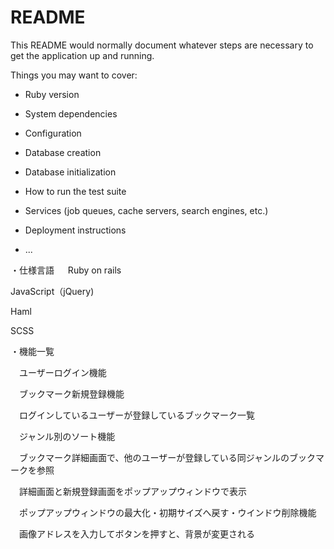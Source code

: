 # README

This README would normally document whatever steps are necessary to get the
application up and running.

Things you may want to cover:

* Ruby version

* System dependencies

* Configuration

* Database creation

* Database initialization

* How to run the test suite

* Services (job queues, cache servers, search engines, etc.)

* Deployment instructions

* ...

・仕様言語
　
 Ruby on rails
 
 JavaScript（jQuery)
 
 Haml
 
 SCSS

・機能一覧

　ユーザーログイン機能
 
　ブックマーク新規登録機能
 
　ログインしているユーザーが登録しているブックマーク一覧
 
　ジャンル別のソート機能
 
　ブックマーク詳細画面で、他のユーザーが登録している同ジャンルのブックマークを参照
 
　詳細画面と新規登録画面をポップアップウィンドウで表示
 
　ポップアップウィンドウの最大化・初期サイズへ戻す・ウインドウ削除機能
 
　画像アドレスを入力してボタンを押すと、背景が変更される
 
